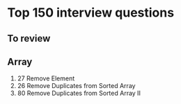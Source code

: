 # Top 150 interview questions
## To review
## Array
1. 27 Remove Element
2. 26 Remove Duplicates from Sorted Array
3. 80 Remove Duplicates from Sorted Array II
